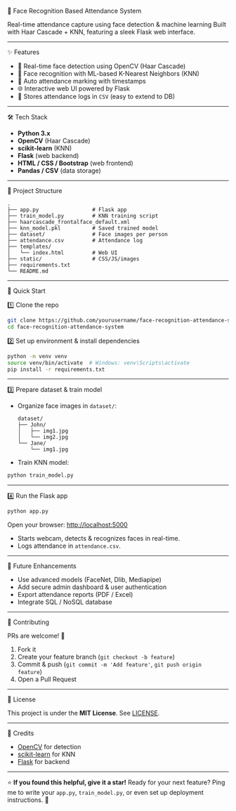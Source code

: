 🚀 Face Recognition Based Attendance System

Real-time attendance capture using face detection & machine learning
Built with Haar Cascade + KNN, featuring a sleek Flask web interface.

---

✨ Features

* 🎥 Real-time face detection using OpenCV (Haar Cascade)
* 🧠 Face recognition with ML-based K-Nearest Neighbors (KNN)
* 📝 Auto attendance marking with timestamps
* 🌐 Interactive web UI powered by Flask
* 💾 Stores attendance logs in `CSV` (easy to extend to DB)

---

🛠 Tech Stack

* **Python 3.x**
* **OpenCV** (Haar Cascade)
* **scikit-learn** (KNN)
* **Flask** (web backend)
* **HTML / CSS / Bootstrap** (web frontend)
* **Pandas / CSV** (data storage)

---

📂 Project Structure

```
.
├── app.py                 # Flask app
├── train_model.py         # KNN training script
├── haarcascade_frontalface_default.xml
├── knn_model.pkl          # Saved trained model
├── dataset/               # Face images per person
├── attendance.csv         # Attendance log
├── templates/
│   └── index.html         # Web UI
├── static/                # CSS/JS/images
├── requirements.txt
└── README.md
```

---

🚀 Quick Start

1️⃣ Clone the repo

```bash
git clone https://github.com/yourusername/face-recognition-attendance-system.git
cd face-recognition-attendance-system
```

2️⃣ Set up environment & install dependencies

```bash
python -m venv venv
source venv/bin/activate  # Windows: venv\Scripts\activate
pip install -r requirements.txt
```

---

3️⃣ Prepare dataset & train model

* Organize face images in `dataset/`:

  ```
  dataset/
  ├── John/
  │   ├── img1.jpg
  │   └── img2.jpg
  └── Jane/
      └── img1.jpg
  ```
* Train KNN model:

```bash
python train_model.py
```

---

4️⃣ Run the Flask app

```bash
python app.py
```

Open your browser: [http://localhost:5000](http://localhost:5000)

* Starts webcam, detects & recognizes faces in real-time.
* Logs attendance in `attendance.csv`.

---

🚀 Future Enhancements

* Use advanced models (FaceNet, Dlib, Mediapipe)
* Add secure admin dashboard & user authentication
* Export attendance reports (PDF / Excel)
* Integrate SQL / NoSQL database

---

🤝 Contributing

PRs are welcome! 🚀

1. Fork it
2. Create your feature branch (`git checkout -b feature`)
3. Commit & push (`git commit -m 'Add feature'`, `git push origin feature`)
4. Open a Pull Request

---

📄 License

This project is under the **MIT License**.
See [LICENSE](LICENSE).

---

🙌 Credits

* [OpenCV](https://opencv.org/) for detection
* [scikit-learn](https://scikit-learn.org/) for KNN
* [Flask](https://flask.palletsprojects.com/) for backend

---

⭐ **If you found this helpful, give it a star!**
Ready for your next feature? Ping me to write your `app.py`, `train_model.py`, or even set up deployment instructions. 🚀
